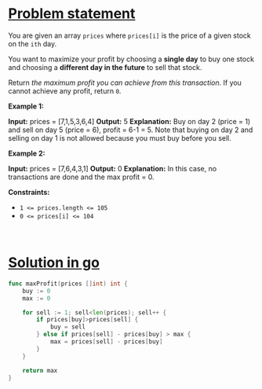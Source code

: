 # [Problem statement](https://leetcode.com/problems/best-time-to-buy-and-sell-stock)

You are given an array `prices` where `prices[i]` is the price of a given stock on the `ith` day.

You want to maximize your profit by choosing a **single day** to buy one stock and choosing a **different day in the future** to sell that stock.

Return _the maximum profit you can achieve from this transaction_. If you cannot achieve any profit, return `0`.

**Example 1:**


**Input:** prices = [7,1,5,3,6,4]
**Output:** 5
**Explanation:** Buy on day 2 (price = 1) and sell on day 5 (price = 6), profit = 6-1 = 5.
Note that buying on day 2 and selling on day 1 is not allowed because you must buy before you sell.

**Example 2:**


**Input:** prices = [7,6,4,3,1]
**Output:** 0
**Explanation:** In this case, no transactions are done and the max profit = 0.

**Constraints:**

* `1 <= prices.length <= 105`
* `0 <= prices[i] <= 104`

<br />

# [Solution in go](https://leetcode.com/submissions/detail/1140841003/)

```go
func maxProfit(prices []int) int {
    buy := 0
    max := 0

    for sell := 1; sell<len(prices); sell++ {
        if prices[buy]>prices[sell] {
            buy = sell
        } else if prices[sell] - prices[buy] > max {
            max = prices[sell] - prices[buy]
        }
    }

    return max
}
```